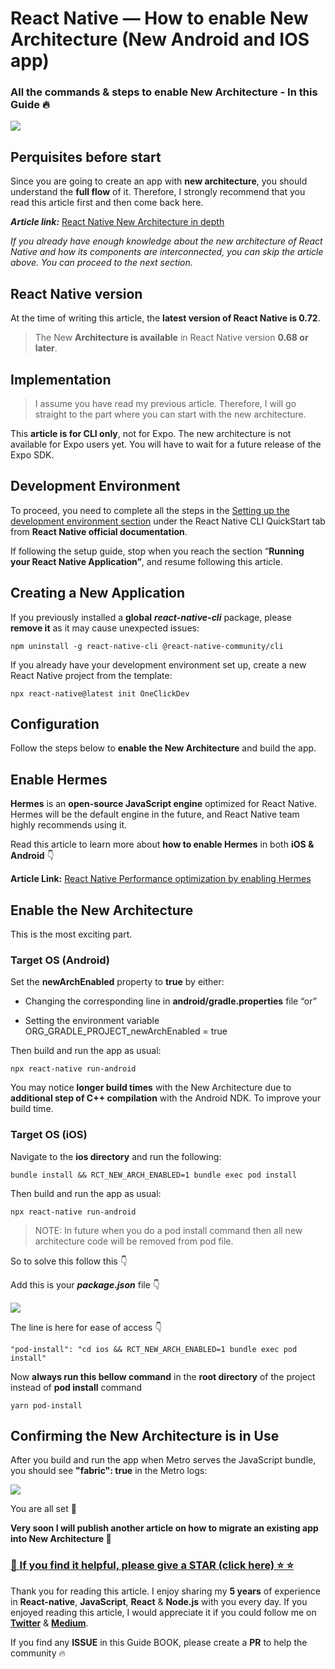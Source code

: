 # React Native — How to enable New Architecture (New Android and IOS app)

### All the commands & steps to enable New Architecture - In this Guide 🔥

![](https://cdn-images-1.medium.com/max/5760/1*hQOpw7D3rGrfPD4GWmkdBw.png)

## Perquisites before start

Since you are going to create an app with **new architecture**, you should understand the **full flow** of it. Therefore, I strongly recommend that you read this article first and then come back here.

**_Article link:_** [React Native New Architecture in depth](https://github.com/anisurrahman072/React-Native-Advanced-Guide/blob/master/New-Architecture/New-Architecture-in-depth.md)

_If you already have enough knowledge about the new architecture of React Native and how its components are interconnected, you can skip the article above. You can proceed to the next section._

## React Native version

At the time of writing this article, the **latest version of React Native is 0.72**.

> The New **Architecture is available** in React Native version **0.68 or later**.

## Implementation

> I assume you have read my previous article. Therefore, I will go straight to the part where you can start with the new architecture.

This **article is for CLI only**, not for Expo. The new architecture is not available for Expo users yet. You will have to wait for a future release of the Expo SDK.

## Development Environment

To proceed, you need to complete all the steps in the [Setting up the development environment section](https://reactnative.dev/docs/environment-setup?guide=native) under the React Native CLI QuickStart tab from **React Native official documentation**.

If following the setup guide, stop when you reach the section “**Running your React Native Application”**, and resume following this article.

## Creating a New Application

If you previously installed a **global** **_react-native-cli_** package, please **remove it** as it may cause unexpected issues:

    npm uninstall -g react-native-cli @react-native-community/cli

If you already have your development environment set up, create a new React Native project from the template:

    npx react-native@latest init OneClickDev

## Configuration

Follow the steps below to **enable the New Architecture** and build the app.

## Enable Hermes

**Hermes** is an **open-source JavaScript engine** optimized for React Native. Hermes will be the default engine in the future, and React Native team highly recommends using it.

Read this article to learn more about **how to enable Hermes** in both **iOS & Android** 👇

**Article Link:** [React Native Performance optimization by enabling Hermes](https://github.com/anisurrahman072/React-Native-Advanced-Guide/blob/master/New-Architecture/Hermes-and-Static-Hermes-in-depth.md)

## Enable the New Architecture

This is the most exciting part.

### Target OS (Android)

Set the **newArchEnabled** property to **true** by either:

- Changing the corresponding line in **android/gradle.properties** file “or”

- Setting the environment variable ORG_GRADLE_PROJECT_newArchEnabled = true

Then build and run the app as usual:

    npx react-native run-android

You may notice **longer build times** with the New Architecture due to **additional step of C++ compilation** with the Android NDK. To improve your build time.

### Target OS (iOS)

Navigate to the **ios directory** and run the following:

    bundle install && RCT_NEW_ARCH_ENABLED=1 bundle exec pod install

Then build and run the app as usual:

    npx react-native run-android

> NOTE: In future when you do a pod install command then all new architecture code will be removed from pod file.

So to solve this follow this 👇

Add this is your **_package.json_** file 👇

![](https://cdn-images-1.medium.com/max/2304/1*MmD2M4LwXLoIZEBpFsAr4w.png)

The line is here for ease of access 👇

    "pod-install": "cd ios && RCT_NEW_ARCH_ENABLED=1 bundle exec pod install"

Now **always run this bellow command** in the **root directory** of the project instead of **pod install** command

    yarn pod-install

## Confirming the New Architecture is in Use

After you build and run the app when Metro serves the JavaScript bundle, you should see **"fabric": true** in the Metro logs:

![](https://cdn-images-1.medium.com/max/2904/1*-Wn8ThR0Q1tDvGkFpnH5rQ.png)

You are all set 🎉

**Very soon I will publish another article on how to migrate an existing app into New Architecture 🚀**

### [🙏 If you find it helpful, please give a STAR (click here) ️⭐️ ⭐️](https://github.com/anisurrahman072/React-Native-Advanced-Guide)

Thank you for reading this article. I enjoy sharing my **5 years** of experience in **React-native**, **JavaScript**, **React** & **Node.js** with you every day. If you enjoyed reading this article, I would appreciate it if you could follow me on [**Twitter**](https://twitter.com/anis_RNCore) & [**Medium**](https://medium.com/@anisurrahmanbup).

If you find any **ISSUE** in this Guide BOOK, please create a **PR** to help the community 🔥
